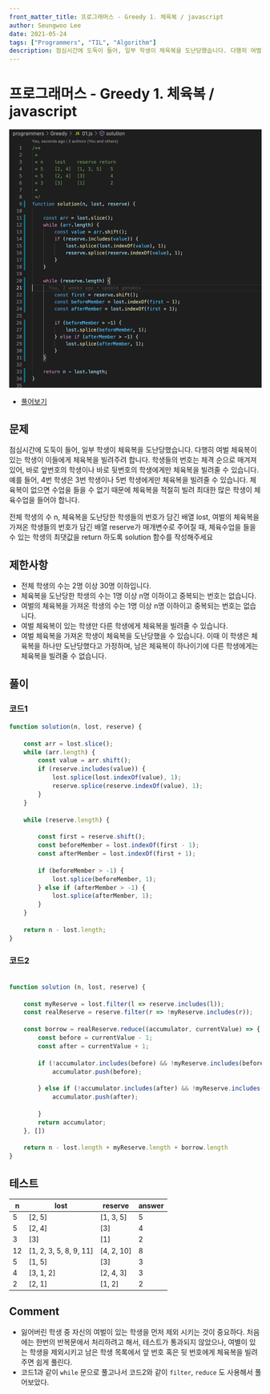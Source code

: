```yaml
---
front_matter_title: 프로그래머스 - Greedy 1. 체육복 / javascript
author: Seungwoo Lee
date: 2021-05-24
tags: ["Programmers", "TIL", "Algorithm"]
description: 점심시간에 도둑이 들어, 일부 학생이 체육복을 도난당했습니다. 다행히 여벌 체육복이 있는 학생이 이들에게 체육복을 빌려주려 합니다.
---
```


# 프로그래머스 - Greedy 1. 체육복 / javascript

![01.png](./img/01.png)

* [풀어보기](https://programmers.co.kr/learn/courses/30/lessons/42862)

## 문제

점심시간에 도둑이 들어, 일부 학생이 체육복을 도난당했습니다. 다행히 여벌 체육복이 있는 학생이 이들에게 체육복을 빌려주려 합니다. 학생들의 번호는 체격 순으로 매겨져 있어, 바로 앞번호의 학생이나 바로 뒷번호의 학생에게만 체육복을 빌려줄 수 있습니다. 예를 들어, 4번 학생은 3번 학생이나 5번 학생에게만 체육복을 빌려줄 수 있습니다. 체육복이 없으면 수업을 들을 수 없기 때문에 체육복을 적절히 빌려 최대한 많은 학생이 체육수업을 들어야 합니다.

전체 학생의 수 n, 체육복을 도난당한 학생들의 번호가 담긴 배열 lost, 여벌의 체육복을 가져온 학생들의 번호가 담긴 배열 reserve가 매개변수로 주어질 때, 체육수업을 들을 수 있는 학생의 최댓값을 return 하도록 solution 함수를 작성해주세요

## 제한사항

* 전체 학생의 수는 2명 이상 30명 이하입니다.
* 체육복을 도난당한 학생의 수는 1명 이상 n명 이하이고 중복되는 번호는 없습니다.
* 여벌의 체육복을 가져온 학생의 수는 1명 이상 n명 이하이고 중복되는 번호는 없습니다.
* 여벌 체육복이 있는 학생만 다른 학생에게 체육복을 빌려줄 수 있습니다.
* 여벌 체육복을 가져온 학생이 체육복을 도난당했을 수 있습니다. 이때 이 학생은 체육복을 하나만 도난당했다고 가정하며, 남은 체육복이 하나이기에 다른 학생에게는 체육복을 빌려줄 수 없습니다.

## 풀이

### 코드1

```js
function solution(n, lost, reserve) {

    const arr = lost.slice();
    while (arr.length) {
        const value = arr.shift();
        if (reserve.includes(value)) {
            lost.splice(lost.indexOf(value), 1);
            reserve.splice(reserve.indexOf(value), 1);
        }
    }
 
    while (reserve.length) {
        
        const first = reserve.shift();
        const beforeMember = lost.indexOf(first - 1);
        const afterMember = lost.indexOf(first + 1);

        if (beforeMember > -1) {
            lost.splice(beforeMember, 1);
        } else if (afterMember > -1) {
            lost.splice(afterMember, 1);
        }
    }

    return n - lost.length;
}
```

### 코드2

```js

function solution (n, lost, reserve) {

    const myReserve = lost.filter(l => reserve.includes(l));
    const realReserve = reserve.filter(r => !myReserve.includes(r));

    const borrow = realReserve.reduce((accumulator, currentValue) => {
        const before = currentValue - 1;
        const after = currentValue + 1;

        if (!accumulator.includes(before) && !myReserve.includes(before) && lost.includes(before)) {
            accumulator.push(before);

        } else if (!accumulator.includes(after) && !myReserve.includes(after) && lost.includes(after)) {
            accumulator.push(after);

        }
        return accumulator;
    }, [])

    return n - lost.length + myReserve.length + borrow.length
}
```

## 테스트

|n | lost | reserve|answer
---|------|--------|------
|5|[2, 5]|[1, 3, 5]|5
|5|[2, 4]|[3]|4
|3|[3]|[1]|2
|12|[1, 2, 3, 5, 8, 9, 11]|[4, 2, 10]|8
|5|[1, 5]|[3]|3
|4|[3, 1, 2]|[2, 4, 3]|3
|2|[2, 1]|[1, 2]|2

## Comment

* 잃어버린 학생 중 자신의 여벌이 있는 학생을 먼저 제외 시키는 것이 중요하다. 처음에는 한번의 반복문에서 처리하려고 해서, 테스트가 통과되지 않았으나, 여별이 있는 학생을 제외시키고 남은 학생 목록에서 앞 번호 혹은 뒷 번호에게 체육복을 빌려주면 쉽게 풀린다.
* 코드1과 같이 `while` 문으로 풀고나서 코드2와 같이 `filter`, `reduce` 도 사용해서 풀어보았다.
